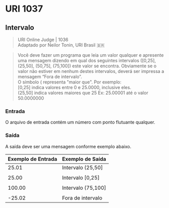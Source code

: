 # URI 1037

## Intervalo

>URI Online Judge | 1036  
>Adaptado por Neilor Tonin, URI Brasil :brazil:  

>Você deve fazer um programa que leia um valor qualquer e apresente uma mensagem dizendo em qual dos seguintes intervalos ([0,25], (25,50], (50,75], (75,100]) este valor se encontra. Obviamente se o valor não estiver em nenhum destes intervalos, deverá ser impressa a mensagem “Fora de intervalo”.  
O símbolo ( representa "maior que". Por exemplo:  
[0,25]  indica valores entre 0 e 25.0000, inclusive eles.  
(25,50] indica valores maiores que 25 Ex: 25.00001 até o valor 50.0000000  

### Entrada

O arquivo de entrada contém um número com ponto flutuante qualquer.  

### Saída

 A saída deve ser uma mensagem conforme exemplo abaixo.  

| Exemplo de Entrada | Exemplo de Saída   |
| ------------------ | ------------------ |
| 25.01              | Intervalo (25,50]  |
|                    |                    |
| 25.00              | Intervalo [0,25]   |
|                    |                    |
| 100.00             | Intervalo (75,100] |
|                    |                    |
| -25.02             | Fora de intervalo  |
